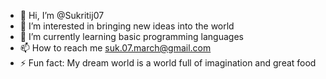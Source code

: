 - 👋 Hi, I’m @Sukritij07
- 👀 I’m interested in bringing new ideas into the world
- 🌱 I’m currently learning basic programming languages
- 📫 How to reach me suk.07.march@gmail.com
- ⚡ Fun fact: My dream world is a world full of imagination and great food

<!---
Sukritij07/Sukritij07 is a ✨ special ✨ repository because its `README.md` (this file) appears on your GitHub profile.
You can click the Preview link to take a look at your changes.
--->
